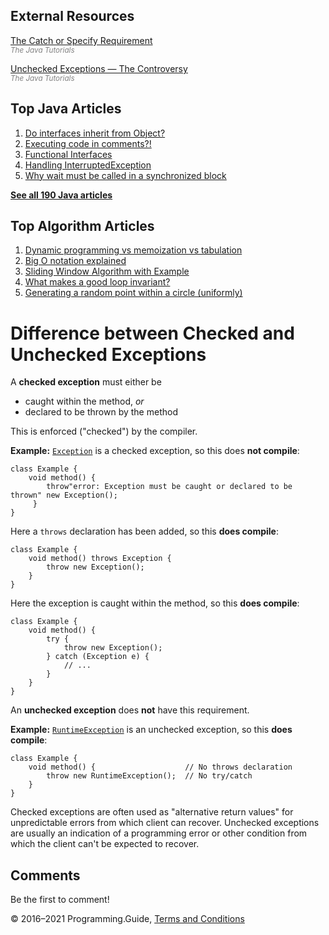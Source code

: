 <span class="underline"></span>

<span class="underline"></span>

External Resources
------------------

[The Catch or Specify Requirement](https://docs.oracle.com/javase/tutorial/essential/exceptions/catchOrDeclare.html)  
<span style="color: grey; font-style: italic; font-size: smaller">The Java Tutorials</span>

[Unchecked Exceptions — The Controversy](http://docs.oracle.com/javase/tutorial/essential/exceptions/runtime.html)  
<span style="color: grey; font-style: italic; font-size: smaller">The Java Tutorials</span>

<span class="underline"></span>

Top Java Articles
-----------------

1.  [Do interfaces inherit from Object?](do-interfaces-inherit-from-object.html)
2.  [Executing code in comments?!](executing-code-in-comments.html)
3.  [Functional Interfaces](functional-interfaces.html)
4.  [Handling InterruptedException](handling-interrupted-exceptions.html)
5.  [Why wait must be called in a synchronized block](why-wait-must-be-in-synchronized.html)

[**See all 190 Java articles**](index.html)

Top Algorithm Articles
----------------------

1.  [Dynamic programming vs memoization vs tabulation](../dynamic-programming-vs-memoization-vs-tabulation.html)
2.  [Big O notation explained](../big-o-notation-explained.html)
3.  [Sliding Window Algorithm with Example](../sliding-window-example.html)
4.  [What makes a good loop invariant?](../what-makes-a-good-loop-invariant.html)
5.  [Generating a random point within a circle (uniformly)](../random-point-within-circle.html)

Difference between Checked and Unchecked Exceptions
===================================================

A **checked exception** must either be

-   caught within the method, *or*
-   declared to be thrown by the method

This is enforced ("checked") by the compiler.

**Example:** [`Exception`](https://docs.oracle.com/javase/8/docs/api/java/lang/Exception.html) is a checked exception, so this does **not compile**:

    class Example {
        void method() {
            throw"error: Exception must be caught or declared to be thrown" new Exception();
         }
    }

Here a `throws` declaration has been added, so this **does compile**:

    class Example {
        void method() throws Exception {
            throw new Exception();
        }
    }

Here the exception is caught within the method, so this **does compile**:

    class Example {
        void method() {
            try {
                throw new Exception();
            } catch (Exception e) {
                // ...
            }
        }
    }

An **unchecked exception** does **not** have this requirement.

**Example:** [`RuntimeException`](https://docs.oracle.com/javase/8/docs/api/java/lang/RuntimeException.html) is an unchecked exception, so this **does compile**:

    class Example {
        void method() {                    // No throws declaration
            throw new RuntimeException();  // No try/catch
        }
    }

Checked exceptions are often used as "alternative return values" for unpredictable errors from which client can recover. Unchecked exceptions are usually an indication of a programming error or other condition from which the client can't be expected to recover.

Comments
--------

Be the first to comment!

© 2016–2021 Programming.Guide, [Terms and Conditions](../terms-and-conditions.html)
